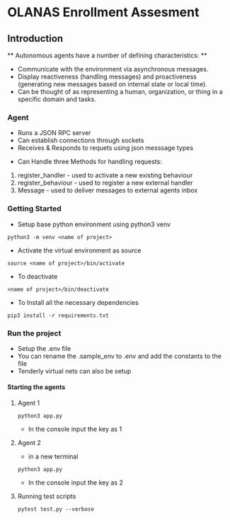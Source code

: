 # OLANAS Enrollment Assesment

## Introduction

 ** Autonomous agents have a number of defining characteristics: **

  - Communicate with the environment via asynchronous messages.
  -  Display reactiveness (handling messages) and proactiveness (generating new messages based on internal state or local time).
  -  Can be thought of as representing a human, organization, or thing in a specific domain and tasks.

### Agent

- Runs a JSON RPC server
- Can establish connections through sockets
- Receives & Responds to requets using json messsage types
* Can Handle three Methods for handling requests:

1. register_handler - used to activate a new existing behaviour 
2. register_behaviour - used to register a new external handler
3. Message - used to deliver messages to external agents inbox

### Getting Started

- Setup base python environment using python3 venv

```
python3 -m venv <name of project>
```

- Activate the virtual environment as source

```
source <name of project>/bin/activate

```

- To deactivate

```
<name of project>/bin/deactivate
```

-  To Install all the necessary dependencies

```
pip3 install -r requirements.txt
```

### Run the project

- Setup the .env file
- You can rename the .sample_env to .env and add the constants to the file
- Tenderly virtual nets can also be setup

#### Starting the agents

1. Agent 1

    ``` 
    python3 app.py
    ```
    - In the console input the key as 1

2. Agent 2 
    - in a new terminal
    ```
    python3 app.py
    ```
    - In the console input the key as 2

3. Running test scripts
    ```
    pytest test.py --verbose

    ```

